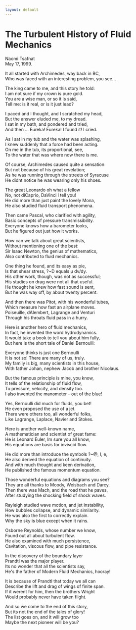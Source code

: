 ```yaml
---
layout: default
---
```


# The Turbulent History of Fluid Mechanics

Naomi Tsafnat<br/>
May 17, 1999.<br/>

It all started with Archimedes, way back in BC, <br/>
Who was faced with an interesting problem, you see...

The king came to me, and this story he told: <br/>
I am not sure if my crown is pure gold. <br/>
You are a wise man, or so it is said, <br/>
Tell me: is it real, or is it just lead?

I paced and I thought, and I scratched my head, <br/>
But the answer eluded me, to my dread. <br/>
I sat in my bath, and pondered and tried, <br/>
And then ... Eureka! Eureka! I found it! I cried.

As I sat in my tub and the water was splashing, <br/>
I knew suddenly that a force had been acting. <br/>
On me in the tub, its proportional, see, <br/>
To the water that was where now there is me.

Of course, Archimedes caused quite a sensation <br/>
But not because of his great revelation; <br/>
As he was running through the streets of Syracuse <br/>
He didnt notice he was wearing only his shoes.

The great Leonardo oh what a fellow <br/>
No, not diCaprio, DaVinci I tell you! <br/>
He did more than just paint the lovely Mona, <br/>
He also studied fluid transport phenomena.

Then came Pascal, who clarified with agility, <br/>
Basic concepts of pressure transmissibility. <br/>
Everyone knows how a barometer looks, <br/>
But he figured out just how it works.

How can we talk about great scientists, <br/>
Without mentioning one of the best: <br/>
Sir Isaac Newton, the genius of mathematics, <br/>
Also contributed to fluid mechanics.

One thing he found, and its easy as pie, <br/>
Is that shear stress, ?~D equals μ dv/dy. <br/>
His other work, though, was not as successful; <br/>
His studies on drag were not all that useful. <br/>
He thought he knew how fast sound is sent, <br/>
But he was way off, by about twenty percent.

And then there was Pitot, with his wonderful tubes, <br/>
Which measure how fast an airplane moves. <br/>
Poiseuille, dAlembert, Lagrange and Venturi <br/>
Through his throats fluid pass in a hurry.

Here is another hero of fluid mechanics, <br/>
In fact, he invented the word hydrodynamics. <br/>
It would take a book to tell you about him fully, <br/>
But here is the short tale of Daniel Bernoulli: 

Everyone thinks is just one Bernoulli <br/>
It is not so! There are many of us, truly. <br/>
My family is big, many scientists in this house, <br/>
With father Johan, nephew Jacob and brother Nicolaus.

But the famous principle is mine, you know, <br/>
It tells of the relationship of fluid flow, <br/>
To pressure, velocity, and density too. <br/>
I also invented the manometer - out of the blue!

Yes, Bernoulli did much for fluids, you bet! <br/>
He even proposed the use of a jet. <br/>
There were others too, all wonderful folks, <br/>
Like Lagrange, Laplace, Navier and Stokes.

Here is another well-known name, <br/>
A mathematician and scientist of great fame: <br/>
He is Leonard Euler, Im sure you all know, <br/>
His equations are basis for inviscid flow.

He did more than introduce the symbols ?~@, I, e, <br/>
He also derived the equation of continuity. <br/>
And with much thought and keen derivation, <br/>
He published the famous momentum equation.

Those wonderful equations and diagrams you see? <br/>
They are all thanks to Moody, Weisbach and Darcy. <br/>
Then there was Mach, and the road that he paves, <br/>
After studying the shocking field of shock waves.

Rayleigh studied wave motion, and jet instability, <br/>
How bubbles collapse, and dynamic similarity. <br/>
He was also the first to correctly explain. <br/>
Why the sky is blue except when it rains.

Osborne Reynolds, whose number we know, <br/>
Found out all about turbulent flow. <br/>
He also examined with much persistence, <br/>
Cavitation, viscous flow, and pipe resistance.

In the discovery of the boundary layer <br/>
Prandtl was the major player. <br/>
Its no wonder that all the scientists say, <br/>
He's the father of Modern Fluid Mechanics, hooray!

It is because of Prandtl that today we all can <br/>
Describe the lift and drag of wings of finite span. <br/>
If it werent for him, then the brothers Wright <br/>
Would probably never have taken flight.

And so we come to the end of this story, <br/>
But its not the end of the tales of glory! <br/>
The list goes on, and it will grow too <br/>
Maybe the next pioneer will be you?
